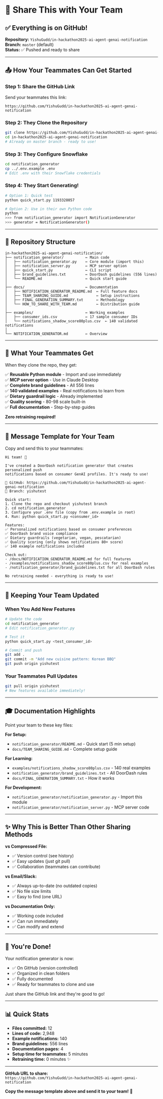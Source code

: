 # 🚀 Share This with Your Team

## ✅ Everything is on GitHub!

**Repository:** `YishuGudd/in-hackathon2025-ai-agent-genai-notification`  
**Branch:** `master` (default)  
**Status:** ✅ Pushed and ready to share

---

## 📤 How Your Teammates Can Get Started

### Step 1: Share the GitHub Link

Send your teammates this link:
```
https://github.com/YishuGudd/in-hackathon2025-ai-agent-genai-notification
```

### Step 2: They Clone the Repository

```bash
git clone https://github.com/YishuGudd/in-hackathon2025-ai-agent-genai-notification.git
cd in-hackathon2025-ai-agent-genai-notification
# Already on master branch - ready to use!
```

### Step 3: They Configure Snowflake

```bash
cd notification_generator
cp ../.env.example .env
# Edit .env with their Snowflake credentials
```

### Step 4: They Start Generating!

```bash
# Option 1: Quick test
python quick_start.py 1193328057

# Option 2: Use in their own Python code
python
>>> from notification_generator import NotificationGenerator
>>> generator = NotificationGenerator()
```

---

## 📂 Repository Structure

```
in-hackathon2025-ai-agent-genai-notification/
├── notification_generator/          ← Main code
│   ├── notification_generator.py    ← Core module (import this)
│   ├── notification_server.py       ← MCP server option
│   ├── quick_start.py               ← CLI script
│   ├── brand_guidelines.txt         ← DoorDash guidelines (556 lines)
│   └── README.md                    ← Quick start guide
│
├── docs/                            ← Documentation
│   ├── NOTIFICATION_GENERATOR_README.md  ← Full feature docs
│   ├── TEAM_SHARING_GUIDE.md             ← Setup instructions
│   ├── FINAL_GENERATION_SUMMARY.txt      ← Methodology
│   └── HOW_TO_SHARE_WITH_TEAM.md         ← Distribution guide
│
├── examples/                        ← Working examples
│   ├── consumer_ids.csv             ← 17 sample consumer IDs
│   └── notifications_shadow_score80plus.csv  ← 140 validated notifications
│
└── NOTIFICATION_GENERATOR.md        ← Overview
```

---

## 🎯 What Your Teammates Get

When they clone the repo, they get:

✅ **Reusable Python module** - Import and use immediately  
✅ **MCP server option** - Use in Claude Desktop  
✅ **Complete brand guidelines** - All 556 lines  
✅ **140 validated examples** - Real notifications to learn from  
✅ **Dietary guardrail logic** - Already implemented  
✅ **Quality scoring** - 80-98 scale built-in  
✅ **Full documentation** - Step-by-step guides  

**Zero retraining required!**

---

## 💬 Message Template for Your Team

Copy and send this to your teammates:

```
Hi team! 👋

I've created a DoorDash notification generator that creates personalized push 
notifications based on consumer GenAI profiles. It's ready to use!

🔗 GitHub: https://github.com/YishuGudd/in-hackathon2025-ai-agent-genai-notification
📂 Branch: yishutest

Quick start:
1. Clone the repo and checkout yishutest branch
2. cd notification_generator
3. Configure your .env file (copy from .env.example in root)
4. Run: python quick_start.py <consumer_id>

Features:
✅ Personalized notifications based on consumer preferences
✅ DoorDash brand voice compliance
✅ Dietary guardrails (vegetarian, vegan, pescatarian)
✅ Quality scoring (only shows notifications 80+ score)
✅ 140 example notifications included

Check out:
- /docs/NOTIFICATION_GENERATOR_README.md for full features
- /examples/notifications_shadow_score80plus.csv for real examples
- /notification_generator/brand_guidelines.txt for all DoorDash rules

No retraining needed - everything is ready to use!
```

---

## 🔄 Keeping Your Team Updated

### When You Add New Features

```bash
# Update the code
cd notification_generator
# Edit notification_generator.py

# Test it
python quick_start.py <test_consumer_id>

# Commit and push
git add .
git commit -m "Add new cuisine pattern: Korean BBQ"
git push origin yishutest
```

### Your Teammates Pull Updates

```bash
git pull origin yishutest
# New features available immediately!
```

---

## 🎓 Documentation Highlights

Point your team to these key files:

**For Setup:**
- `notification_generator/README.md` - Quick start (5 min setup)
- `docs/TEAM_SHARING_GUIDE.md` - Complete setup guide

**For Learning:**
- `examples/notifications_shadow_score80plus.csv` - 140 real examples
- `notification_generator/brand_guidelines.txt` - All DoorDash rules
- `docs/FINAL_GENERATION_SUMMARY.txt` - How it works

**For Development:**
- `notification_generator/notification_generator.py` - Import this module
- `notification_generator/notification_server.py` - MCP server code

---

## ✨ Why This is Better Than Other Sharing Methods

**vs Compressed File:**
- ✅ Version control (see history)
- ✅ Easy updates (just git pull)
- ✅ Collaboration (teammates can contribute)

**vs Email/Slack:**
- ✅ Always up-to-date (no outdated copies)
- ✅ No file size limits
- ✅ Easy to find (one URL)

**vs Documentation Only:**
- ✅ Working code included
- ✅ Can run immediately
- ✅ Can modify and extend

---

## 🎉 You're Done!

Your notification generator is now:
- ✅ On GitHub (version controlled)
- ✅ Organized in clean folders
- ✅ Fully documented
- ✅ Ready for teammates to clone and use

Just share the GitHub link and they're good to go!

---

## 📊 Quick Stats

- **Files committed:** 12
- **Lines of code:** 2,948
- **Example notifications:** 140
- **Brand guidelines:** 556 lines
- **Documentation pages:** 4
- **Setup time for teammates:** 5 minutes
- **Retraining time:** 0 minutes ✨

---

**GitHub URL to share:**  
`https://github.com/YishuGudd/in-hackathon2025-ai-agent-genai-notification`

**Copy the message template above and send it to your team!** 🚀

